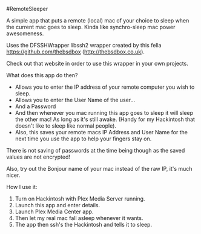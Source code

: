 #RemoteSleeper

A simple app that puts a remote (local) mac of your choice to sleep when the current mac goes to sleep. Kinda like synchro-sleep mac power awesomeness.

Uses the DFSSHWrapper libssh2 wrapper created by this fella https://github.com/thebsdbox (http://thebsdbox.co.uk).

Check out that website in order to use this wrapper in your own projects.

What does this app do then?
- Allows you to enter the IP address of your remote computer you wish to sleep.
- Allows you to enter the User Name of the user...
- And a Password
- And then whenever you mac running this app goes to sleep it will sleep the other mac! As long as it's still awake. (Handy for my Hackintosh that doesn't like to sleep like normal people).
- Also, this saves your remote macs IP Address and User Name for the next time you use the app to help your fingers stay on.

There is not saving of passwords at the time being though as the saved values are not encrypted!

Also, try out the Bonjour name of your mac instead of the raw IP, it's much nicer.

How I use it:
1. Turn on Hackintosh with Plex Media Server running.
2. Launch this app and enter details.
3. Launch Plex Media Center app.
4. Then let my real mac fall asleep whenever it wants.
5. The app then ssh's the Hackintosh and tells it to sleep.